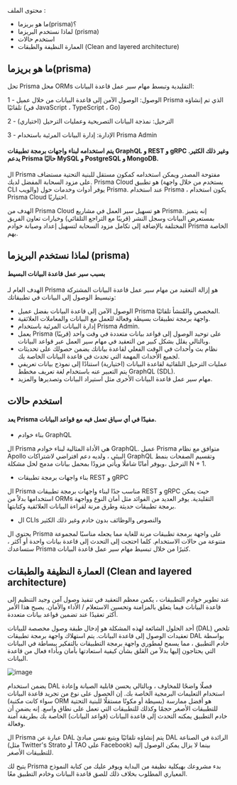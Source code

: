 
محتوى الملف :


- ما هو بريزما(prisma)؟
- لماذا نستخدم البريزما (prisma)
- استخدم حالات
- العمارة النظيفة والطبقات (Clean and layered architecture)


##  ما هو بريزما(prisma)

تحل Prisma محل ORMs التقليدية وتبسط مهام سير عمل قاعدة البيانات:

1 - الوصول: الوصول الآمن إلى قاعدة البيانات من خلال عميل Prisma الذي تم إنشاؤه تلقائيًا (في JavaScript ، TypeScript ، Go)

2 - الترحيل: نمذجة البيانات التصريحية وعمليات الترحيل (اختياري)

3 - الإدارة: إدارة البيانات المرئية باستخدام Prisma Admin

#### يتم استخدامه لبناء واجهات برمجة تطبيقات GraphQL و REST و gRPC وغير ذلك الكثير. يدعم Prisma حاليًا MySQL و PostgreSQL و MongoDB.

ال Prisma مفتوحة المصدر ويمكن استخدامه كمكون مستقل للبنية التحتية مستضاف على مزود السحابة المفضل لديك. Prisma Cloud هو تطبيق (يستخدم من خلال واجهة CLI والويب) يوفر أدوات وخدمات حول Prisma. عند استخدام Prisma ، يكون استخدام Prisma Cloud اختياريًا.

 الهدف من Prisma Cloud هو تسهيل سير العمل في مشاريع Prisma. إنه يتميز بمستعرض البيانات وسجل النشر (قريبًا مع التراجع التلقائي) وخيارات تعاون الفريق المختلفة بالإضافة إلى تكامل مزود السحابة لتسهيل إعداد وصيانة خوادم Prisma الخاصة بهم.
 
 
 ## لماذا نستخدم البريزما (prisma)

#### بسبب سير عمل قاعدة البيانات البسيط

الهدف العام لـ Prisma هو إزالة التعقيد من مهام سير عمل قاعدة البيانات المشتركة وتبسيط الوصول إلى البيانات في تطبيقاتك:
- الوصول الآمن إلى قاعدة البيانات بفضل عميل Prisma المخصص والمُنشأ تلقائيًا.
- واجهة برمجة تطبيقات بسيطة وفعالة للعمل مع البيانات والمعاملات العلائقية.
- إدارة البيانات المرئية باستخدام Prisma Admin.
- يعمل Prisma على توحيد الوصول إلى قواعد بيانات متعددة في وقت واحد (قريبًا) وبالتالي يقلل بشكل كبير من التعقيد في مهام سير العمل عبر قواعد البيانات.
- نظام بث وأحداث في الوقت الفعلي لقاعدة بياناتك يضمن حصولك على تحديثات لجميع الأحداث المهمة التي تحدث في قاعدة البيانات الخاصة بك.
- عمليات الترحيل التلقائية لقاعدة البيانات (اختيارية) استنادًا إلى نموذج بيانات تعريفي يتم التعبير عنه باستخدام لغة تعريف مخطط GraphQL (SDL).
- مهام سير عمل قاعدة البيانات الأخرى مثل استيراد البيانات وتصديرها والمزيد.

## استخدم حالات

#### يعد Prisma مفيدًا في أي سياق تعمل فيه مع قواعد البيانات.

- بناء خوادم GraphQL

ال Prisma هي الأداة المثالية لبناء خوادم GraphQL. عميل Prisma متوافق مع نظام Apollo البيئي ، ولديه دعم افتراضي لاشتراكات GraphQL وتقسيم الصفحات بنمط الترحيل ،ويوفر أمانًا شاملًا ويأتي مزودًا بمحمل بيانات مدمج لحل مشكلة N + 1.

- بناء واجهات برمجة تطبيقات REST و gRPC

ال Prisma مناسب جدًا لبناء واجهات برمجة تطبيقات REST و gRPC حيث يمكن استخدامها بدلاً من ORMs التقليدية. يوفر العديد من الفوائد مثل أمان النوع وواجهة برمجة تطبيقات حديثة وطرق مرنة لقراءة البيانات العلائقية وكتابتها.

- ال CLIs والنصوص والوظائف بدون خادم وغير ذلك الكثير

يحتوي ال Prisma على واجهة برمجة تطبيقات مرنة للغاية مما يجعله مناسبًا لمجموعة متنوعة من حالات الاستخدام. كلما احتجت إلى التحدث إلى قاعدة بيانات واحدة أو أكثر ، ستساعدك Prisma كثيرًا من خلال تبسيط مهام سير عمل قاعدة البيانات.

## العمارة النظيفة والطبقات (Clean and layered architecture)

عند تطوير خوادم التطبيقات ، يكمن معظم التعقيد في تنفيذ وصول آمن وجيد التنظيم إلى قاعدة البيانات فيما يتعلق بالمزامنة وتحسين الاستعلام / الأداء والأمان. يصبح هذا الأمر أكثر تعقيدًا عند تضمين قواعد بيانات متعددة.

أحد الحلول الشائعة لهذه المشكلة هو إدخال طبقة وصول مخصصة للبيانات (DAL) تلخص تعقيدات الوصول إلى قاعدة البيانات. يتم استهلاك واجهة برمجة تطبيقات DAL بواسطة خادم التطبيق ، مما يسمح لمطوري واجهة برمجة التطبيقات بالتفكير ببساطة في البيانات التي يحتاجون إليها بدلاً من القلق بشأن كيفية استعادتها بأمان وبأداء فعال من قاعدة البيانات.



![image](https://i.imgur.com/SUH6AqW.png)

يضمن استخدام DAL فصلًا واضحًا للمخاوف ، وبالتالي يحسن قابلية الصيانة وإعادة استخدام التعليمات البرمجية الخاصة بك. إن الحصول على نوع من تجريد قاعدة البيانات (سواء كانت مكتبة ORM بسيطة أو مكونًا مستقلًا للبنية التحتية) هو أفضل ممارسة للتطبيقات الأصغر حجمًا وكذلك للتطبيقات التي تعمل على نطاق واسع. إنه يضمن أن خادم التطبيق يمكنه التحدث إلى قاعدة البيانات (قواعد البيانات) الخاصة بك بطريقة آمنة وفعالة.

ال Prisma عبارة عن DAL يتم إنشاؤه تلقائيًا ويتبع نفس مبادئ DAL الرائدة في الصناعة (مثل Twitter's Strato أو TAO على Facebook) بينما لا يزال يمكن الوصول إليه للتطبيقات الأصغر.

يتيح لك Prisma بدء مشروعك بهيكلية نظيفة من البداية ويوفر عليك من كتابة النموذج المعياري المطلوب بخلاف ذلك للصق قاعدة البيانات وخادم التطبيق معًا.



